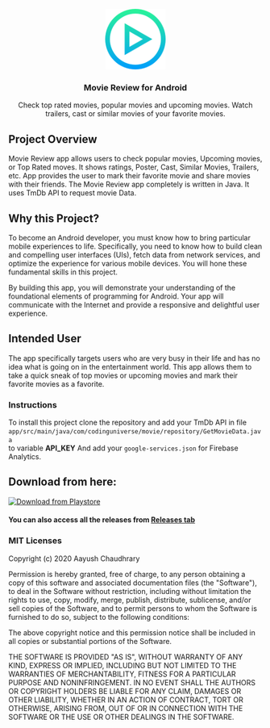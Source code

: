 <p align="center">
   <a href="#">
    <img src="https://github.com/aayush287/Movie-Review/blob/master/app/src/main/res/mipmap-xxxhdpi/ic_launcher.png" alt="Logo" width="120" height="120">
  </a>
   <h3 align="center">Movie Review for Android</h3>
    <p align="center">
    Check top rated movies, popular movies and upcoming movies. Watch trailers, cast or similar movies of your favorite movies.
   </p>
 </p>  



##  Project Overview
Movie Review app allows users to check popular movies, Upcoming movies, or Top Rated moves. It shows ratings, Poster, Cast, Similar Movies,
Trailers, etc. App provides the user to mark their favorite movie and share movies with their friends.
The Movie Review app completely is written in Java. It uses TmDb API to request movie Data.


## Why this Project?
To become an Android developer, you must know how to bring particular mobile experiences to life.
Specifically, you need to know how to build clean and compelling user interfaces (UIs), fetch data from network services, and optimize the
experience for various mobile devices. You will hone these fundamental skills in this project.


By building this app, you will demonstrate your understanding of the foundational elements of programming for Android. Your app will
communicate with the Internet and provide a responsive and delightful user experience.

## Intended User
The app specifically targets users who are very busy in their life and has no idea what is going on in the entertainment world.
This app allows them to take a quick sneak of top movies or upcoming movies and mark their favorite movies as a favorite.

### Instructions
To install this project clone the repository and add your TmDb API in file `app/src/main/java/com/codinguniverse/movie/repository/GetMovieData.java` <br>
to variable __API_KEY__
And add your `google-services.json` for Firebase Analytics.

## Download from here:

<a href='https://play.google.com/store/apps/details?id=com.codinguniverse.moviewreview' target='_blank'>
    <img height='150' style='border:0px;height:150px;' src='https://play.google.com/intl/en_us/badges/static/images/badges/en_badge_web_generic.png' border='0' alt='Download from Playstore' />   </a>
  
<h4>You can also access all the releases from <a href="https://github.com/aayush287/Movie-Review/releases">Releases tab</a></h3>

### MIT Licenses
Copyright (c) 2020 Aayush Chaudhrary

Permission is hereby granted, free of charge, to any person obtaining a copy
of this software and associated documentation files (the "Software"), to deal
in the Software without restriction, including without limitation the rights
to use, copy, modify, merge, publish, distribute, sublicense, and/or sell
copies of the Software, and to permit persons to whom the Software is
furnished to do so, subject to the following conditions:

The above copyright notice and this permission notice shall be included in all
copies or substantial portions of the Software.

THE SOFTWARE IS PROVIDED "AS IS", WITHOUT WARRANTY OF ANY KIND, EXPRESS OR
IMPLIED, INCLUDING BUT NOT LIMITED TO THE WARRANTIES OF MERCHANTABILITY,
FITNESS FOR A PARTICULAR PURPOSE AND NONINFRINGEMENT. IN NO EVENT SHALL THE
AUTHORS OR COPYRIGHT HOLDERS BE LIABLE FOR ANY CLAIM, DAMAGES OR OTHER
LIABILITY, WHETHER IN AN ACTION OF CONTRACT, TORT OR OTHERWISE, ARISING FROM,
OUT OF OR IN CONNECTION WITH THE SOFTWARE OR THE USE OR OTHER DEALINGS IN THE
SOFTWARE.
